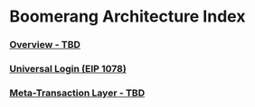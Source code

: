 # Boomerang Architecture Index
### [Overview - TBD](TBD)
### [Universal Login (EIP 1078)](https://github.com/BoomerangProject/boomerang-wiki/blob/master/architecture/UniversalLogin.md)
### [Meta-Transaction Layer - TBD](TBD)
